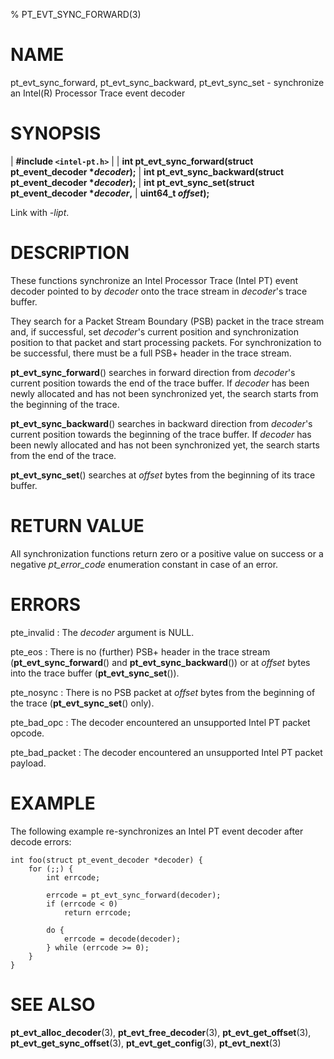 % PT_EVT_SYNC_FORWARD(3)

<!---
 ! Copyright (C) 2015-2024 Intel Corporation
 ! SPDX-License-Identifier: BSD-3-Clause
 !
 ! Redistribution and use in source and binary forms, with or without
 ! modification, are permitted provided that the following conditions are met:
 !
 !  * Redistributions of source code must retain the above copyright notice,
 !    this list of conditions and the following disclaimer.
 !  * Redistributions in binary form must reproduce the above copyright notice,
 !    this list of conditions and the following disclaimer in the documentation
 !    and/or other materials provided with the distribution.
 !  * Neither the name of Intel Corporation nor the names of its contributors
 !    may be used to endorse or promote products derived from this software
 !    without specific prior written permission.
 !
 ! THIS SOFTWARE IS PROVIDED BY THE COPYRIGHT HOLDERS AND CONTRIBUTORS "AS IS"
 ! AND ANY EXPRESS OR IMPLIED WARRANTIES, INCLUDING, BUT NOT LIMITED TO, THE
 ! IMPLIED WARRANTIES OF MERCHANTABILITY AND FITNESS FOR A PARTICULAR PURPOSE
 ! ARE DISCLAIMED. IN NO EVENT SHALL THE COPYRIGHT OWNER OR CONTRIBUTORS BE
 ! LIABLE FOR ANY DIRECT, INDIRECT, INCIDENTAL, SPECIAL, EXEMPLARY, OR
 ! CONSEQUENTIAL DAMAGES (INCLUDING, BUT NOT LIMITED TO, PROCUREMENT OF
 ! SUBSTITUTE GOODS OR SERVICES; LOSS OF USE, DATA, OR PROFITS; OR BUSINESS
 ! INTERRUPTION) HOWEVER CAUSED AND ON ANY THEORY OF LIABILITY, WHETHER IN
 ! CONTRACT, STRICT LIABILITY, OR TORT (INCLUDING NEGLIGENCE OR OTHERWISE)
 ! ARISING IN ANY WAY OUT OF THE USE OF THIS SOFTWARE, EVEN IF ADVISED OF THE
 ! POSSIBILITY OF SUCH DAMAGE.
 !-->

# NAME

pt_evt_sync_forward, pt_evt_sync_backward, pt_evt_sync_set - synchronize an
Intel(R) Processor Trace event decoder


# SYNOPSIS

| **\#include `<intel-pt.h>`**
|
| **int pt_evt_sync_forward(struct pt_event_decoder \**decoder*);**
| **int pt_evt_sync_backward(struct pt_event_decoder \**decoder*);**
| **int pt_evt_sync_set(struct pt_event_decoder \**decoder*,**
|                     **uint64_t *offset*);**

Link with *-lipt*.


# DESCRIPTION

These functions synchronize an Intel Processor Trace (Intel PT) event decoder
pointed to by *decoder* onto the trace stream in *decoder*'s trace buffer.

They search for a Packet Stream Boundary (PSB) packet in the trace stream and,
if successful, set *decoder*'s current position and synchronization position to
that packet and start processing packets.  For synchronization to be
successful, there must be a full PSB+ header in the trace stream.

**pt_evt_sync_forward**() searches in forward direction from *decoder*'s current
position towards the end of the trace buffer.  If *decoder* has been newly
allocated and has not been synchronized yet, the search starts from the
beginning of the trace.

**pt_evt_sync_backward**() searches in backward direction from *decoder*'s
current position towards the beginning of the trace buffer.  If *decoder* has
been newly allocated and has not been synchronized yet, the search starts from
the end of the trace.

**pt_evt_sync_set**() searches at *offset* bytes from the beginning of its trace
buffer.


# RETURN VALUE

All synchronization functions return zero or a positive value on success or a
negative *pt_error_code* enumeration constant in case of an error.


# ERRORS

pte_invalid
:   The *decoder* argument is NULL.

pte_eos
:   There is no (further) PSB+ header in the trace stream
    (**pt_evt_sync_forward**() and **pt_evt_sync_backward**()) or at *offset*
    bytes into the trace buffer (**pt_evt_sync_set**()).

pte_nosync
:   There is no PSB packet at *offset* bytes from the beginning of the trace
    (**pt_evt_sync_set**() only).

pte_bad_opc
:   The decoder encountered an unsupported Intel PT packet opcode.

pte_bad_packet
:   The decoder encountered an unsupported Intel PT packet payload.


# EXAMPLE

The following example re-synchronizes an Intel PT event decoder after decode
errors:

~~~{.c}
int foo(struct pt_event_decoder *decoder) {
	for (;;) {
		int errcode;

		errcode = pt_evt_sync_forward(decoder);
		if (errcode < 0)
			return errcode;

		do {
			errcode = decode(decoder);
		} while (errcode >= 0);
	}
}
~~~


# SEE ALSO

**pt_evt_alloc_decoder**(3), **pt_evt_free_decoder**(3),
**pt_evt_get_offset**(3), **pt_evt_get_sync_offset**(3),
**pt_evt_get_config**(3), **pt_evt_next**(3)